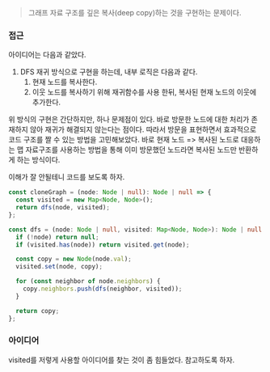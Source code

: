 > 그래프 자료 구조를 깊은 복사(deep copy)하는 것을 구현하는 문제이다.

### 접근

아이디어는 다음과 같았다.

1. DFS 재귀 방식으로 구현을 하는데, 내부 로직은 다음과 같다.
	1. 현재 노드를 복사한다.
	2. 이웃 노드를 복사하기 위해 재귀함수를 사용 한뒤, 복사된 현재 노드의 이웃에 추가한다.

위 방식의 구현은 간단하지만, 하나 문제점이 있다. 바로 방문한 노드에 대한 처리가 존재하지 않아 재귀가 해결되지 않는다는 점이다. 따라서 방문을 표현하면서 효과적으로 코드 구조를 짤 수 있는 방법을 고민해보았다. 바로 현재 노드 => 복사된 노드로 대응하는 맵 자료구조를 사용하는 방법을 통해 이미 방문했던 노드라면 복사된 노드만 반환하게 하는 방식이다. 

이해가 잘 안될테니 코드를 보도록 하자.

```typescript
const cloneGraph = (node: Node | null): Node | null => {
  const visited = new Map<Node, Node>();
  return dfs(node, visited);
};

const dfs = (node: Node | null, visited: Map<Node, Node>): Node | null => {
  if (!node) return null;
  if (visited.has(node)) return visited.get(node);

  const copy = new Node(node.val);
  visited.set(node, copy);

  for (const neighbor of node.neighbors) {
    copy.neighbors.push(dfs(neighbor, visited));
  }

  return copy;
};

```

### 아이디어

visited를 저렇게 사용할 아이디어를 찾는 것이 좀 힘들었다. 참고하도록 하자.